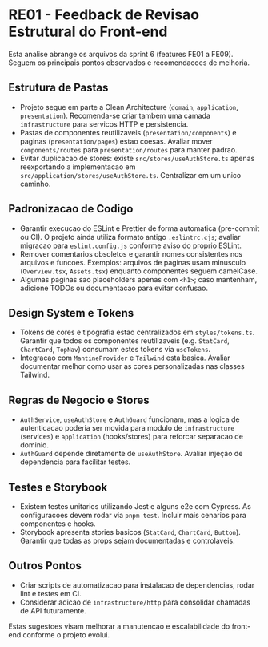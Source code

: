 # RE01 - Feedback de Revisao Estrutural do Front-end

Esta analise abrange os arquivos da sprint 6 (features FE01 a FE09). Seguem os principais pontos observados e recomendacoes de melhoria.

## Estrutura de Pastas
- Projeto segue em parte a Clean Architecture (`domain`, `application`, `presentation`). Recomenda-se criar tambem uma camada `infrastructure` para servicos HTTP e persistencia.
- Pastas de componentes reutilizaveis (`presentation/components`) e paginas (`presentation/pages`) estao coesas. Avaliar mover `components/routes` para `presentation/routes` para manter padrao.
- Evitar duplicacao de stores: existe `src/stores/useAuthStore.ts` apenas reexportando a implementacao em `src/application/stores/useAuthStore.ts`. Centralizar em um unico caminho.

## Padronizacao de Codigo
- Garantir execucao do ESLint e Prettier de forma automatica (pre-commit ou CI). O projeto ainda utiliza formato antigo `.eslintrc.cjs`; avaliar migracao para `eslint.config.js` conforme aviso do proprio ESLint.
- Remover comentarios obsoletos e garantir nomes consistentes nos arquivos e funcoes. Exemplos: arquivos de paginas usam minusculo (`Overview.tsx`, `Assets.tsx`) enquanto componentes seguem camelCase.
- Algumas paginas sao placeholders apenas com `<h1>`; caso mantenham, adicione TODOs ou documentacao para evitar confusao.

## Design System e Tokens
- Tokens de cores e tipografia estao centralizados em `styles/tokens.ts`. Garantir que todos os componentes reutilizaveis (e.g. `StatCard`, `ChartCard`, `TopNav`) consumam estes tokens via `useTokens`.
- Integracao com `MantineProvider` e `Tailwind` esta basica. Avaliar documentar melhor como usar as cores personalizadas nas classes Tailwind.

## Regras de Negocio e Stores
- `AuthService`, `useAuthStore` e `AuthGuard` funcionam, mas a logica de autenticacao poderia ser movida para modulo de `infrastructure` (services) e `application` (hooks/stores) para reforcar separacao de dominio.
- `AuthGuard` depende diretamente de `useAuthStore`. Avaliar injeção de dependencia para facilitar testes.

## Testes e Storybook
- Existem testes unitarios utilizando Jest e alguns e2e com Cypress. As configuracoes devem rodar via `pnpm test`. Incluir mais cenarios para componentes e hooks.
- Storybook apresenta stories basicos (`StatCard`, `ChartCard`, `Button`). Garantir que todas as props sejam documentadas e controlaveis.

## Outros Pontos
- Criar scripts de automatizacao para instalacao de dependencias, rodar lint e testes em CI.
- Considerar adicao de `infrastructure/http` para consolidar chamadas de API futuramente.

Estas sugestoes visam melhorar a manutencao e escalabilidade do front-end conforme o projeto evolui.
